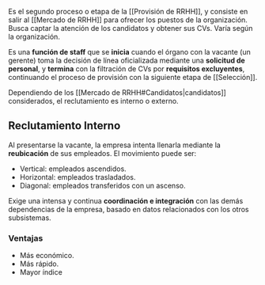 Es el segundo proceso o etapa de la [[Provisión de RRHH]], y consiste en salir al [[Mercado de RRHH]] para ofrecer los puestos de la organización. Busca captar la atención de los candidatos y obtener sus CVs. Varía según la organización.

Es una **función de staff** que se **inicia** cuando el órgano con la vacante (un gerente) toma la decisión de línea oficializada mediante una **solicitud de personal**, y **termina** con la filtración de CVs por **requisitos excluyentes**, continuando el proceso de provisión con la siguiente etapa de [[Selección]]. 

Dependiendo de los [[Mercado de RRHH#Candidatos|candidatos]] considerados, el reclutamiento es interno o externo.

## Reclutamiento Interno

Al presentarse la vacante, la empresa intenta llenarla mediante la **reubicación** de sus empleados. El movimiento puede ser:
- Vertical: empleados ascendidos.
- Horizontal: empleados trasladados.
- Diagonal: empleados transferidos con un ascenso.

Exige una intensa y continua **coordinación e integración** con las demás dependencias de la empresa, basado en datos relacionados con los otros subsistemas.

### Ventajas

- Más económico.
- Más rápido.
- Mayor índice